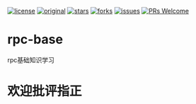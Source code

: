 [](doc/media/1546689206_186387.jpg)
[![license](https://img.shields.io/badge/license-Attribution--NonCommercial%204.0%20-brightgreen.svg)]()
[![original](https://img.shields.io/badge/original-%E4%B8%AD%E5%8D%8E%E7%9F%B3%E6%9D%89-orange.svg)]()
[![stars](https://img.shields.io/github/stars/doocs/advanced-java.svg)]()
[![forks](https://img.shields.io/github/forks/doocs/advanced-java.svg)]()
[![issues](https://img.shields.io/github/issues/doocs/advanced-java.svg)]()
[![PRs Welcome](https://img.shields.io/badge/PRs-Welcome-brightgreen.svg)]()
# rpc-base

 rpc基础知识学习
 
# 欢迎批评指正
 